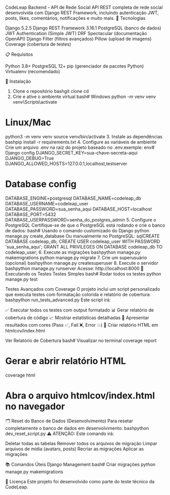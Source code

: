 CodeLeap Backend - API de Rede Social
API REST completa de rede social desenvolvida com Django REST Framework, incluindo autenticação JWT, posts, likes, comentários, notificações e muito mais.
🚀 Tecnologias

Django 5.2.5
Django REST Framework 3.16.1
PostgreSQL (banco de dados)
JWT Authentication (Simple JWT)
DRF Spectacular (documentação OpenAPI)
Django Filter (filtros avançados)
Pillow (upload de imagens)
Coverage (cobertura de testes)

📋 Requisitos

Python 3.8+
PostgreSQL 12+
pip (gerenciador de pacotes Python)
Virtualenv (recomendado)

🔧 Instalação
1. Clone o repositório
bashgit clone <url-do-repositorio>
cd <nome-da-pasta>
2. Crie e ative o ambiente virtual
bash# Windows
python -m venv venv
venv\Scripts\activate

# Linux/Mac
python3 -m venv venv
source venv/bin/activate
3. Instale as dependências
bashpip install -r requirements.txt
4. Configure as variáveis de ambiente
Crie um arquivo .env na raiz do projeto baseado no .env.exemple:
env# Django config
DJANGO_SECRET_KEY=sua-chave-secreta-aqui
DJANGO_DEBUG=True
DJANGO_ALLOWED_HOSTS=127.0.0.1,localhost,testserver

# Database config
DATABASE_ENGINE=postgresql
DATABASE_NAME=codeleap_db
DATABASE_USERNAME=codeleap_user
DATABASE_PASSWORD=sua_senha_aqui
DATABASE_HOST=localhost
DATABASE_PORT=5432
DATABASE_USERPASSWORD=senha_do_postgres_admin
5. Configure o PostgreSQL
Certifique-se de que o PostgreSQL está rodando e crie o banco de dados:
bash# Usando o comando customizado do Django
python manage.py create_database
Ou manualmente no PostgreSQL:
sqlCREATE DATABASE codeleap_db;
CREATE USER codeleap_user WITH PASSWORD 'sua_senha_aqui';
GRANT ALL PRIVILEGES ON DATABASE codeleap_db TO codeleap_user;
6. Execute as migrações
bashpython manage.py makemigrations
python manage.py migrate
7. Crie um superusuário (opcional)
bashpython manage.py createsuperuser
8. Execute o servidor
bashpython manage.py runserver
Acesse: http://localhost:8000
🧪 Executando os Testes
Testes Simples
bash# Rodar todos os testes
python manage.py test

Testes Avançados com Coverage
O projeto inclui um script personalizado que executa testes com formatação colorida e relatório de cobertura:
bashpython run_tests_advanced.py
Este script irá:

✅ Executar todos os testes com output formatado
📊 Gerar relatório de cobertura de código
📈 Mostrar estatísticas detalhadas
🎨 Apresentar resultados com cores (Pass ✅, Fail ❌, Error 💥)
📄 Criar relatório HTML em htmlcov/index.html

Ver Relatório de Cobertura
bash# Visualizar no terminal
coverage report

# Gerar e abrir relatório HTML
coverage html
# Abra o arquivo htmlcov/index.html no navegador
🗂️ Reset do Banco de Dados (Desenvolvimento)
Para resetar completamente o banco de dados em desenvolvimento:
bashpython dev_reset_script.py
⚠️ ATENÇÃO: Este comando irá:

Deletar todas as tabelas
Remover todos os arquivos de migração
Limpar arquivos de mídia (avatars, posts)
Recriar as migrações
Aplicar as migrações

📚 Comandos Úteis
Django Management
bash# Criar migrações
python manage.py makemigrations

📝 Licença
Este projeto foi desenvolvido como parte do teste técnico da CodeLeap.
